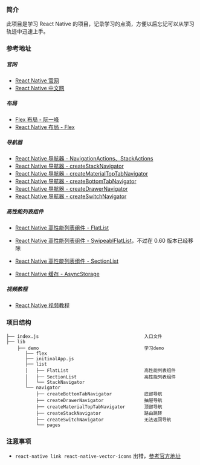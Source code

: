 ### 简介
此项目是学习 React Native 的项目，记录学习的点滴，方便以后忘记可以从学习轨迹中迅速上手。

### 参考地址

##### 官网

- [React Native 官网](http://facebook.github.io/react-native/docs/getting-started.html)
- [React Native 中文网](https://reactnative.cn/docs/0.47/getting-started.html#content)

##### 布局

- [Flex 布局 - 阮一峰](ruanyifeng.com/blog/2015/07/flex-grammar.html)
- [React Native  布局 - Flex](http://www.devio.org/2016/08/01/Reac-Native%E5%B8%83%E5%B1%80%E8%AF%A6%E7%BB%86%E6%8C%87%E5%8D%97/)

##### 导航器

- [React Native 导航器 - NavigationActions、StackActions](http://www.devio.org/2018/12/15/react-navigation3x/)
- [React Native 导航器 - createStackNavigator](https://www.devio.org/2018/12/24/createStackNavigator/)
- [React Native 导航器 - createMaterialTopTabNavigator](http://www.devio.org/2019/01/03/createMaterialTopTabNavigator/)
- [React Native 导航器 - createBottomTabNavigator](https://www.devio.org/2018/12/30/createBottomNavigator/)
- [React Native 导航器 - createDrawerNavigator](https://www.devio.org/2019/01/20/createDrawerNavigator/)
- [React Native 导航器 - createSwitchNavigator](https://www.devio.org/2019/01/21/createSwitchNavigator/)

##### 高性能列表组件

- [React Native 高性能列表组件 - FlatList](https://www.devio.org/2019/05/19/flatlist/)
- [React Native 高性能列表组件 - SwipeablFlatList](https://medium.com/@rutvikbhatt9/how-to-use-swipeableflatlist-new-react-native-experimental-component-cb792b1c7b0a)，不过在 0.60 版本已经移除
- [React Native 高性能列表组件 - SectionList](https://facebook.github.io/react-native/docs/sectionlist)

- [React Native 缓存 - AsyncStorage](https://www.devio.org/2016/09/05/React-Native%E4%B9%8BAsyncStorage%E5%AD%98%E5%82%A8key%E7%AE%A1%E7%90%86%E5%B0%8F%E6%8A%80%E5%B7%A7/)

##### 视频教程

- [React Native 视频教程](https://coding.imooc.com/class/304.html)

### 项目结构

```
├── index.js                                       入口文件
├── lib
    ├── demo                                       学习demo
       ├── flex
       ├── initinalApp.js
       ├── list
       │   ├── FlatList                            高性能列表组件
       │   ├── SectionList                         高性能列表组件
       │   └── StackNavigator
       └── navigator
           ├── createBottomTabNavigator            底部导航
           ├── createDrawerNavigator               抽屉导航
           ├── createMaterialTopTabNavigator       顶部导航
           ├── createStackNavigator                路由跳转
           ├── createSwitchNavigator               无法返回导航
           └── pages
```

### 注意事项

- `react-native link react-native-vector-icons` 出错，[参考官方地址](https://medium.com/@vimniky/how-to-use-vector-icons-in-your-react-native-project-8212ac6a8f06)